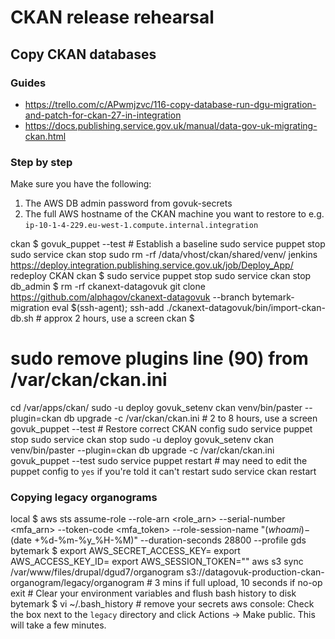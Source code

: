 # CKAN release rehearsal

## Copy CKAN databases

### Guides

- https://trello.com/c/APwmjzvc/116-copy-database-run-dgu-migration-and-patch-for-ckan-27-in-integration
- https://docs.publishing.service.gov.uk/manual/data-gov-uk-migrating-ckan.html

### Step by step

Make sure you have the following:
1. The AWS DB admin password from govuk-secrets
2. The full AWS hostname of the CKAN machine you want to restore to e.g. `ip-10-1-4-229.eu-west-1.compute.internal.integration`

ckan $
  govuk_puppet --test # Establish a baseline
  sudo service puppet stop
  sudo service ckan stop
  sudo rm -rf /data/vhost/ckan/shared/venv/
jenkins https://deploy.integration.publishing.service.gov.uk/job/Deploy_App/
  redeploy CKAN
ckan $
  sudo service puppet stop
  sudo service ckan stop
db_admin $
  rm -rf ckanext-datagovuk
  git clone https://github.com/alphagov/ckanext-datagovuk --branch bytemark-migration
  eval $(ssh-agent); ssh-add
  ./ckanext-datagovuk/bin/import-ckan-db.sh # approx 2 hours, use a screen
ckan $
  # sudo remove plugins line (90) from /var/ckan/ckan.ini
  cd /var/apps/ckan/
  sudo -u deploy govuk_setenv ckan venv/bin/paster --plugin=ckan db upgrade -c /var/ckan/ckan.ini # 2 to 8 hours, use a screen
  govuk_puppet --test # Restore correct CKAN config
  sudo service puppet stop
  sudo service ckan stop
  sudo -u deploy govuk_setenv ckan venv/bin/paster --plugin=ckan db upgrade -c /var/ckan/ckan.ini
  govuk_puppet --test
  sudo service puppet restart # may need to edit the puppet config to `yes` if you're told it can't restart
  sudo service ckan restart


### Copying legacy organograms

local $
  aws sts assume-role --role-arn <role_arn> --serial-number <mfa_arn> --token-code <mfa_token> --role-session-name "$(whoami)-$(date +%d-%m-%y_%H-%M)" --duration-seconds 28800 --profile gds
bytemark $
  export AWS_SECRET_ACCESS_KEY=<from previous output>
  export AWS_ACCESS_KEY_ID=<from previous output>
  export AWS_SESSION_TOKEN="<from previous output>"
  aws s3 sync /var/www/files/drupal/dgud7/organogram s3://datagovuk-production-ckan-organogram/legacy/organogram # 3 mins if full upload, 10 seconds if no-op
  exit # Clear your environment variables and flush bash history to disk
bytemark $
  vi ~/.bash_history # remove your secrets
aws console:
  Check the box next to the `legacy` directory and click Actions -> Make public.  This will take a few minutes.
